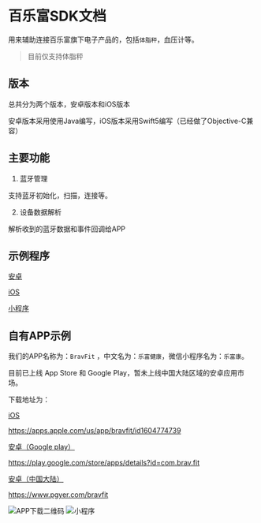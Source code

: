 # 百乐富SDK文档

用来辅助连接百乐富旗下电子产品的，包括`体脂秤`，血压计等。

>目前仅支持体脂秤

## 版本
总共分为两个版本，安卓版本和iOS版本

安卓版本采用使用Java编写，iOS版本采用Swift5编写（已经做了Objective-C兼容）

## 主要功能

1. 蓝牙管理

支持蓝牙初始化，扫描，连接等。

2. 设备数据解析

解析收到的蓝牙数据和事件回调给APP

## 示例程序

[安卓](https://github.com/BravFit/BravLibDemoAndroid)

[iOS](https://github.com/BravFit/BravLibDemoIOS)

[小程序](https://github.com/BravFit/BravMpPluginDemo)

## 自有APP示例

我们的APP名称为：`BravFit` ，中文名为：`乐富健康`，微信小程序名为：`乐富康`。

目前已上线 App Store 和 Google Play，暂未上线中国大陆区域的安卓应用市场。

下载地址为：

[iOS](https://apps.apple.com/us/app/bravfit/id1604774739)

https://apps.apple.com/us/app/bravfit/id1604774739

[安卓（Google play）](https://play.google.com/store/apps/details?id=com.brav.fit)

https://play.google.com/store/apps/details?id=com.brav.fit

[安卓（中国大陆）](https://www.pgyer.com/bravfit)

https://www.pgyer.com/bravfit

![APP下载二维码](@img/qrcode_app_download.png)
![小程序](@img/qrcode_mp.jpg)





